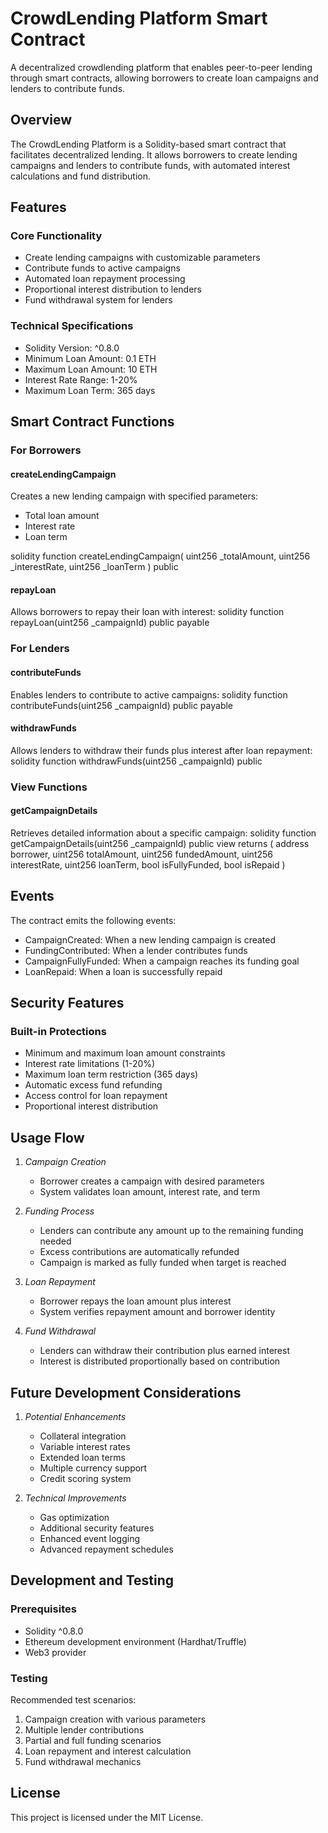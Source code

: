 # CrowdLending Platform Smart Contract

A decentralized crowdlending platform that enables peer-to-peer lending through smart contracts, allowing borrowers to create loan campaigns and lenders to contribute funds.

## Overview

The CrowdLending Platform is a Solidity-based smart contract that facilitates decentralized lending. It allows borrowers to create lending campaigns and lenders to contribute funds, with automated interest calculations and fund distribution.

## Features

### Core Functionality
- Create lending campaigns with customizable parameters
- Contribute funds to active campaigns
- Automated loan repayment processing
- Proportional interest distribution to lenders
- Fund withdrawal system for lenders

### Technical Specifications
- Solidity Version: ^0.8.0
- Minimum Loan Amount: 0.1 ETH
- Maximum Loan Amount: 10 ETH
- Interest Rate Range: 1-20%
- Maximum Loan Term: 365 days

## Smart Contract Functions

### For Borrowers

#### createLendingCampaign
Creates a new lending campaign with specified parameters:
- Total loan amount
- Interest rate
- Loan term

solidity
function createLendingCampaign(
    uint256 _totalAmount, 
    uint256 _interestRate, 
    uint256 _loanTerm
) public


#### repayLoan
Allows borrowers to repay their loan with interest:
solidity
function repayLoan(uint256 _campaignId) public payable


### For Lenders

#### contributeFunds
Enables lenders to contribute to active campaigns:
solidity
function contributeFunds(uint256 _campaignId) public payable


#### withdrawFunds
Allows lenders to withdraw their funds plus interest after loan repayment:
solidity
function withdrawFunds(uint256 _campaignId) public


### View Functions

#### getCampaignDetails
Retrieves detailed information about a specific campaign:
solidity
function getCampaignDetails(uint256 _campaignId) public view returns (
    address borrower,
    uint256 totalAmount,
    uint256 fundedAmount,
    uint256 interestRate,
    uint256 loanTerm,
    bool isFullyFunded,
    bool isRepaid
)


## Events

The contract emits the following events:
- CampaignCreated: When a new lending campaign is created
- FundingContributed: When a lender contributes funds
- CampaignFullyFunded: When a campaign reaches its funding goal
- LoanRepaid: When a loan is successfully repaid

## Security Features

### Built-in Protections
- Minimum and maximum loan amount constraints
- Interest rate limitations (1-20%)
- Maximum loan term restriction (365 days)
- Automatic excess fund refunding
- Access control for loan repayment
- Proportional interest distribution

## Usage Flow

1. *Campaign Creation*
   - Borrower creates a campaign with desired parameters
   - System validates loan amount, interest rate, and term

2. *Funding Process*
   - Lenders can contribute any amount up to the remaining funding needed
   - Excess contributions are automatically refunded
   - Campaign is marked as fully funded when target is reached

3. *Loan Repayment*
   - Borrower repays the loan amount plus interest
   - System verifies repayment amount and borrower identity

4. *Fund Withdrawal*
   - Lenders can withdraw their contribution plus earned interest
   - Interest is distributed proportionally based on contribution

## Future Development Considerations

1. *Potential Enhancements*
   - Collateral integration
   - Variable interest rates
   - Extended loan terms
   - Multiple currency support
   - Credit scoring system

2. *Technical Improvements*
   - Gas optimization
   - Additional security features
   - Enhanced event logging
   - Advanced repayment schedules

## Development and Testing

### Prerequisites
- Solidity ^0.8.0
- Ethereum development environment (Hardhat/Truffle)
- Web3 provider

### Testing
Recommended test scenarios:
1. Campaign creation with various parameters
2. Multiple lender contributions
3. Partial and full funding scenarios
4. Loan repayment and interest calculation
5. Fund withdrawal mechanics

## License

This project is licensed under the MIT License.
